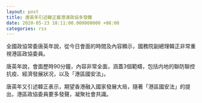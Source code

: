 ```yaml
---
layout: post
title: 唐英年引述韓正冀港澳政協多發聲
date: 2020-05-23 18:11:00.000000000 +08:00
categories: rss
---
```


全國政協常委唐英年說，從今日會面的時間及內容顯示，國務院副總理韓正非常重視港區政協委員。

唐英年說，會面歷時90分鐘，內容非常全面，涵蓋3個範疇，包括内地的聯防聯控抗疫、經濟發展狀况，以及「港區國安法」。

唐英年又引述韓正表示，期望香港融入國家發展大局，隨著「港區國安法」的提出，港區政協委員要多發聲，凝聚社會共識。
